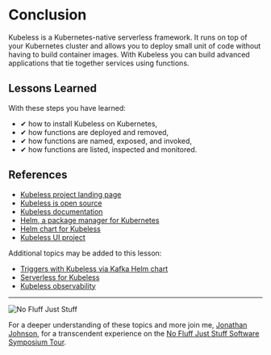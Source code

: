 # Conclusion #

Kubeless is a Kubernetes-native serverless framework. It runs on top of your Kubernetes cluster and allows you to deploy small unit of code without having to build container images. With Kubeless you can build advanced applications that tie together services using functions.

## Lessons Learned ##

With these steps you have learned:

- &#x2714; how to install Kubeless on Kubernetes,
- &#x2714; how functions are deployed and removed,
- &#x2714; how functions are named, exposed, and invoked,
- &#x2714; how functions are listed, inspected and monitored.

## References ##

- [Kubeless project landing page](https://kubeless.io/)
- [Kubeless is open source](https://github.com/kubeless/kubeless)
- [Kubeless documentation](https://kubeless.io/docs/architecture/)
- [Helm, a package manager for Kubernetes](https://helm.sh/)
- [Helm chart for Kubeless](https://github.com/helm/charts/tree/master/incubator/kubeless)
- [Kubeless UI project](https://github.com/kubeless/kubeless-ui)

Additional topics may be added to this lesson:

- [Triggers with Kubeless via Kafka Helm chart](https://github.com/helm/charts/tree/master/incubator/kafka)
- [Serverless for Kubeless](https://serverless.com/framework/docs/providers/kubeless/guide/intro)
- [Kubeless observability](https://kubeless.io/docs/monitoring/)

------
![No Fluff Just Stuff](/javajon/courses/kubernetes-serverless/kubeless/assets/nfjs.png "No Fluff Just Stuff")

For a deeper understanding of these topics and more join me, [Jonathan Johnson](https://nofluffjuststuff.com/conference/speaker/jonathan_johnson), for a transcendent experience on the [No Fluff Just Stuff Software Symposium Tour](https://nofluffjuststuff.com).
